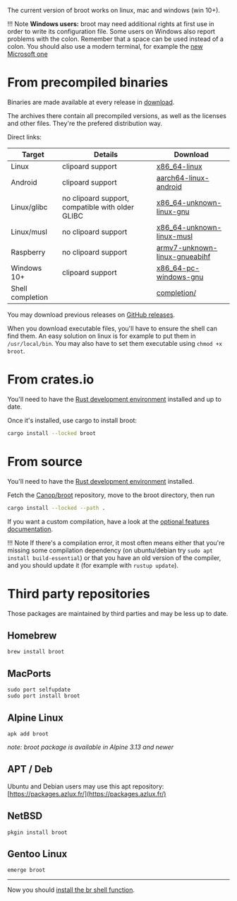 
The current version of broot works on linux, mac and windows (win 10+).

!!! Note
	**Windows users:** broot may need additional rights at first use in order to write its configuration file.
	Some users on Windows also report problems with the colon. Remember that a space can be used instead of a colon.
	You should also use a modern terminal, for example the [new Microsoft one](https://github.com/microsoft/terminal)

# From precompiled binaries

Binaries are made available at every release in [download](https://dystroy.org/broot/download).

The archives there contain all precompiled versions, as well as the licenses and other files. They're the prefered distribution way.

Direct links:

Target|Details|Download
-|-|-
Linux | clipoard support| [x86_64-linux](https://dystroy.org/broot/download/x86_64-linux/broot)
Android | clipoard support | [aarch64-linux-android](https://dystroy.org/broot/download/aarch64-linux-android/broot)
Linux/glibc | no clipoard support, compatible with older GLIBC | [x86_64-unknown-linux-gnu](https://dystroy.org/broot/download/x86_64-unknown-linux-gnu/broot)
Linux/musl | no clipoard support | [x86_64-unknown-linux-musl](https://dystroy.org/broot/download/x86_64-unknown-linux-musl/broot)
Raspberry | no clipoard support | [armv7-unknown-linux-gnueabihf](https://dystroy.org/broot/download/armv7-unknown-linux-gnueabihf/broot)
Windows 10+ | clipoard support | [x86_64-pc-windows-gnu](https://dystroy.org/broot/download/x86_64-pc-windows-gnu/broot.exe)
Shell completion  | | [completion/](https://dystroy.org/broot/download/completion)

You may download previous releases on [GitHub releases](https://github.com/Canop/broot/releases).

When you download executable files, you'll have to ensure the shell can find them. An easy solution on linux is for example to put them in `/usr/local/bin`. You may also have to set them executable using `chmod +x broot`.

# From crates.io

You'll need to have the [Rust development environment](https://www.rustup.rs) installed and up to date.

Once it's installed, use cargo to install broot:

```bash
cargo install --locked broot
```

# From source

You'll need to have the [Rust development environment](https://www.rustup.rs) installed.

Fetch the [Canop/broot](https://github.com/Canop/broot) repository, move to the broot directory, then run

```bash
cargo install --locked --path .
```

If you want a custom compilation, have a look at the [optional features documentation](https://github.com/Canop/broot/blob/master/features.md).

!!! Note
	If there's a compilation error, it most often means either that you're missing some compilation dependency (on ubuntu/debian try `sudo apt install build-essential`) or that you have an old version of the compiler, and you should update it (for example with `rustup update`).

# Third party repositories

Those packages are maintained by third parties and may be less up to date.

## Homebrew

    brew install broot

## MacPorts

    sudo port selfupdate
    sudo port install broot

## Alpine Linux

    apk add broot

*note: broot package is available in Alpine 3.13 and newer*

## APT / Deb

Ubuntu and Debian users may use this apt repository: [https://packages.azlux.fr/](https://packages.azlux.fr/)

## NetBSD

    pkgin install broot

## Gentoo Linux

    emerge broot

-----------------------------------

Now you should [install the br shell function](../install-br/).
